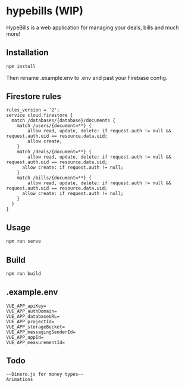 # hypebills (WIP)
HypeBills is a web application for managing your deals, bills and much more!

## Installation
```bash
npm install
```
Then rename .example.env to .env and past your Firebase config.

## Firestore rules
```
rules_version = '2';
service cloud.firestore {
  match /databases/{database}/documents {
  	match /users/{document=**} {
    	allow read, update, delete: if request.auth != null && request.auth.uid == resource.data.uid;
    	allow create;
    }
    match /deals/{document=**} {
     	allow read, update, delete: if request.auth != null && request.auth.uid == resource.data.uid;
      allow create: if request.auth != null;
    }
    match /bills/{document=**} {
     	allow read, update, delete: if request.auth != null && request.auth.uid == resource.data.uid;
      allow create: if request.auth != null;
    }
  }
}
```

## Usage
```bash
npm run serve
```

## Build
```bash
npm run build
```

## .example.env
```
VUE_APP_apiKey=
VUE_APP_authDomain=
VUE_APP_databaseURL=
VUE_APP_projectId=
VUE_APP_storageBucket=
VUE_APP_messagingSenderId=
VUE_APP_appId=
VUE_APP_measurementId=
```

## Todo
```
~~Dinero.js for money types~~
Animations
```
